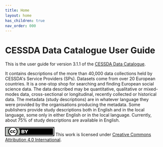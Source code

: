 ```yaml
---
title: Home
layout: home
has_children: true
nav_order: 000
---
```


# CESSDA Data Catalogue User Guide

This is the user guide for version 3.1.1 of the [CESSDA Data Catalogue](https://datacatalogue.cessda.eu/).

It contains descriptions of the more than 40,000 data collections held by CESSDA's Service Providers (SPs).
Datasets come from over 20 European countries. It is a one-stop shop for searching and finding European social science data.
The data described may be quantitative, qualitative or mixed-modes data, cross-sectional or longitudinal,
recently collected or historical data.
The metadata (study descriptions) are in whatever language they were provided by the organisations producing the metadata.
Some publishers provide study descriptions both in English and in the local language,
some only in either English or in the local language.
Currently, about 75% of study descriptions are available in English.

![CC-BY-4.0](images/cc-by.svg "CC-BY-4.0")
This work is licensed under [Creative Commons Attribution 4.0 International](https://creativecommons.org/licenses/by/4.0/).
